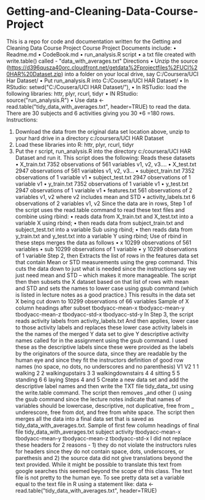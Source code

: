 Getting-and-Cleaning-Data-Course-Project
========================================

This is a repo for code and documentation written for the Getting and Cleaning Data Course Project 
Course Project
Documents include:
•	Readme.md
•	CodeBook.md
•	run_analysis.R script
•	a txt file created with write.table() called - "data_with_averages.txt"
Directions
•	Unzip the source (https://d396qusza40orc.cloudfront.net/getdata%2Fprojectfiles%2FUCI%20HAR%20Dataset.zip) into a folder on your local drive, say C:/Coursera/UCI Har Dataset/
•	Put run_analysis.R into C:/Cousera/UCI HAR Dataset/
•	In RStudio: setwd("C:/Cousera/UCI HAR Dataset/”), 
•	In RSTudio: load the following libraries: httr, plyr, rcurl, tidyr
•	IN RStudio: source("run_analysis.R")
•	Use data <- read.table("tidy_data_with_averages.txt", header=TRUE) to read the data. There are 30 subjects and 6 activities giving you 30 *6 =180 rows. 
Instructions:
1. Download the data from the original data set location above, unzip to your hard drive in a directory c:/coursera/UCI HAR Dataset 
2. Load these libraries into R: httr, plyr, rcurl, tidyr 
3. Put the r script, run_analysis.R into the directory c:/coursera/UCI HAR Dataset and run it. 
This script does the following: Reads these datasets 
• X_train.txt 7352 observations of 561 variables v1, v2, v3…. 
• X_test.txt 2947 observations of 561 variables v1, v2, v3… 
• subject_train.txt 7352 observations of 1 variable v1 
• subject_test.txt 2947 observations of 1 variable v1 
• y_train.txt 7352 observations of 1 variable v1 
• y_test.txt 2947 observations of 1 variable v1 
• features.txt 561 observations of 2 variables v1, v2 where v2 includes mean and STD 
• activity_labels.txt 6 observations of 2 variables v1, v2
Since the data are in rows, Step 1 of the script uses the read.table command to read these text files and combine using rbind:
• reads data from X_train.txt and X_test.txt into a variable X using rbind; 
• then reads data from subject_train.txt and subject_test.txt into a variable Sub using rbind; 
• then reads data from y_train.txt and y_test.txt into a variable Y using rbind;
Use of rbind in these steps merges the data as follows 
• x 10299 observations of 561 variables 
• sub 10299 observations of 1 variable 
• y 10299 observations of 1 variable
Step 2, then Extracts the list of rows in the features data set that contain Mean or STD measurements using the grep command. This cuts the data down to just what is needed since the instructions say we just need mean and STD – which makes it more manageable. The script then then subsets the X dataset based on that list of rows with mean and STD and sets the names to lower case using gsub command (which is listed in lecture notes as a good practice.) This results in the data set X being cut down to 10299 observations of 66 variables
Sample of X column headings after subset tbodyacc-mean-x tbodyacc-mean-y tbodyacc-mean-z tbodyacc-std-x tbodyacc-std-y
In Step 3, the script reads activity labels from activity_labels.txt And then applies, lower case to those activity labels and replaces these lower case activity labels in the the names of the merged Y data set to give Y descriptive activity names called for in the assignment using the gsub command. I used these as the descriptive labels since these were provided as the labels by the originators of the source data, since they are readable by the human eye and since they fit the instructors definition of good row names (no space, no dots, no underscores and no parenthesis)
V1 V2
1 1 walking 2 2 walkingupstairs 3 3 walkingdownstairs 4 4 sitting 5 5 standing 6 6 laying
Steps 4 and 5 Create a new data set and add the descriptive label names and then write the TXT file tidy_data_.txt using the write.table command. The script then removes _and other () using the gsub command since the lecture notes indicate that names of variables should be lowercase, descriptive, not duplicative, free from _ underescore, free from dot, and free from white space.
The script then merges all the data into a final data set that is saved as tidy_data_with_averages.txt.
Sample of first few column headings of final file tidy_data_with_averages.txt subject activity tbodyacc-mean-x tbodyacc-mean-y tbodyacc-mean-z tbodyacc-std-x I did not replace these headers for 2 reasons - 1) they do not violate the instructors rules for headers since they do not contain space, dots, underscores, or parethesis and 2) the source data did not give translations beyond the text provided. While it might be possible to translate this text from google searches this seemed beyond the scope of this class.
The text file is not pretty to the human eye. To see pretty data set a variable equal to the text file in R using a statement like:
data <- read.table("tidy_data_with_averages.txt", header=TRUE)


